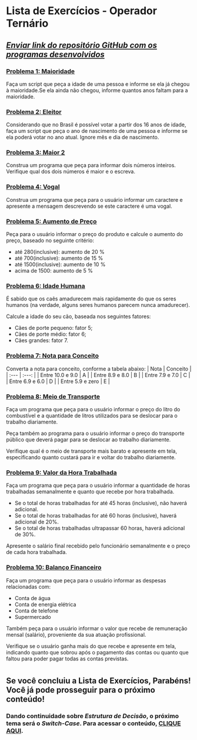 # Lista de Exercícios - Operador Ternário
## *<u>Enviar link do repositório GitHub com os programas desenvolvidos</u>*

### <u>**[Problema 1: Maioridade](01_maioridade.html)**</u>
Faça um script que peça a idade de uma pessoa e informe se ela já chegou à maioridade.Se ela ainda não chegou, informe quantos anos faltam para a maioridade.

### <u>**[Problema 2: Eleitor](02_eleitor.html)**</u>
Considerando que no Brasil é possível votar a partir dos 16 anos de idade, faça um script que peça o ano de nascimento de uma pessoa e informe se ela poderá votar no ano atual. Ignore mês e dia de nascimento.

### <u>**[Problema 3: Maior 2](03_maior2.html)**</u>
Construa um programa que peça para informar dois números inteiros. Verifique qual dos dois números é maior e o escreva.

### <u>**[Problema 4: Vogal](04_vogal.html)**</u>
Construa um programa que peça para o usuário informar um caractere e apresente a mensagem descrevendo se este caractere é uma vogal.

### <u>**[Problema 5: Aumento de Preço](05_aumentoPreco.html)**</u>
Peça para o usuário informar o preço do produto e calcule o aumento do preço, baseado no seguinte critério:
- até 280(inclusive): aumento de 20 %
- até 700(inclusive): aumento de 15 %
- até 1500(inclusive): aumento de 10 %
- acima de 1500: aumento de 5 %

### <u>**[Problema 6: Idade Humana](06_idadeHumana.html)**</u>
É sabido que os caẽs amadurecem mais rapidamente do que os seres humanos (na verdade, alguns seres humanos parecem nunca amadurecer).

Calcule a idade do seu cão, baseada nos seguintes fatores:
- Cães de porte pequeno: fator 5;
- Cães de porte médio: fator 6;
- Cães grandes: fator 7.

### <u>**[Problema 7: Nota para Conceito](07_notaParaConceito.html)**</u>
Converta a nota para conceito, conforme a tabela abaixo:
| Nota | Conceito |
| :--- | :---: |
| Entre 10.0 e 9.0 | A |
| Entre 8.9 e 8.0 | B |
| Entre 7.9 e 7.0 | C |
| Entre 6.9 e 6.0 | D |
| Entre 5.9 e zero | E |

### <u>**[Problema 8: Meio de Transporte](08_meioDeTransporte.html)**</u>
Faça um programa que peça para o usuário informar o preço do litro do combustível e a quantidade de litros utilizados para se deslocar para o trabalho diariamente.

Peça também ao programa para o usuário informar o preço do transporte público que deverá pagar para se deslocar ao trabalho diariamente.

Verifique qual é o meio de transporte mais barato e apresente em tela, especificando quanto custará para ir e voltar do trabalho diariamente.

### <u>**[Problema 9: Valor da Hora Trabalhada](09_valorHoraTrabalhada.html)**</u>
Faça um programa que peça para o usuário informar a quantidade de horas trabalhadas semanalmente e quanto que recebe por hora trabalhada.
- Se o total de horas trabalhadas for até 45 horas (inclusive), não haverá adicional.
- Se o total de horas trabalhadas for até 60 horas (inclusive), haverá adicional de 20%.
- Se o total de horas trabalhadas ultrapassar 60 horas, haverá adicional de 30%.

Apresente o salário final recebido pelo funcionário semanalmente e o preço de cada hora trabalhada.

### <u>**[Problema 10: Balanço Financeiro](10_balancoFinanceiro.html)**</u>
Faça um programa que peça para o usuário informar as despesas relacionadas com:
- Conta de água
- Conta de energia elétrica
- Conta de telefone
- Supermercado

Também peça para o usuário informar o valor que recebe de remuneração mensal (salário), proveniente da sua atuação profissional.

Verifique se o usuário ganha mais do que recebe e apresente em tela, indicando quanto que sobrou após o pagamento das contas ou quanto que faltou para poder pagar todas as contas previstas.

#

## **Se você concluiu a Lista de Exercícios, Parabéns! Você já pode prosseguir para o próximo conteúdo!**

### Dando continuidade sobre _**Estrutura de Decisão**_, o próximo tema será o **_Switch-Case_**. Para acessar o conteúdo, [**CLIQUE AQUI**](../../03_03_switch_case/README.md).